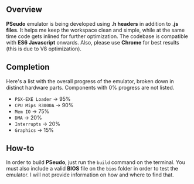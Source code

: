 ## Overview
**PSeudo** emulator is being developed using **.h headers** in addition to **.js files**. It helps me keep the workspace clean and simple, while at the same time code gets inlined for further optimization. The codebase is compatible with **ES6 Javascript** onwards. Also, please use **Chrome** for best results (this is due to V8 optimization).

## Completion
Here's a list with the overall progress of the emulator, broken down in distinct hardware parts. Components with 0% progress are not listed.
* `PSX-EXE Loader` -> 95%
* `CPU Mips R3000A` -> 90%
* `Mem IO` -> 75%
* `DMA` -> 20%
* `Interrupts` -> 20%
* `Graphics` -> 15%

## How-to
In order to build **PSeudo**, just run the `build` command on the terminal. You must also include a valid **BIOS** file on the `bios` folder in order to test the emulator. I will not provide information on how and where to find that.
